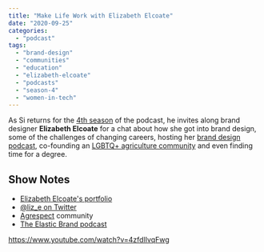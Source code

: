 ```yaml
---
title: "Make Life Work with Elizabeth Elcoate"
date: "2020-09-25"
categories: 
  - "podcast"
tags: 
  - "brand-design"
  - "communities"
  - "education"
  - "elizabeth-elcoate"
  - "podcasts"
  - "season-4"
  - "women-in-tech"
---
```


As Si returns for the [4th season](https://makelifeworkpodcast.com/tag/season-4/) of the podcast, he invites along brand designer **Elizabeth Elcoate** for a chat about how she got into brand design, some of the challenges of changing careers, hosting her [brand design podcast](http://theelasticbrand.com/), co-founding an [LGBTQ+ agriculture community](https://agrespect.com/) and even finding time for a degree.

## Show Notes

- [Elizabeth Elcoate's portfolio](https://elizabethelcoate.com)
- [@liz\_e on Twitter](https://twitter.com/liz_e)
- [Agrespect](https://agrespect.com) community
- [The Elastic Brand podcast](http://theelasticbrand.com)

https://www.youtube.com/watch?v=4zfdlIvqFwg
